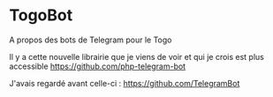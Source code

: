 # TogoBot
A propos des bots de Telegram pour le Togo

Il y a cette nouvelle librairie que je viens de voir et qui je crois est plus accessible
https://github.com/php-telegram-bot

J'avais regardé avant celle-ci : https://github.com/TelegramBot
